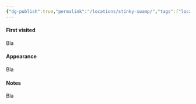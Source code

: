 ```yaml
---
{"dg-publish":true,"permalink":"/locations/stinky-swamp/","tags":["location"],"noteIcon":"location"}
---
```


#### First visited
Bla
#### Appearance
Bla
#### Notes
Bla